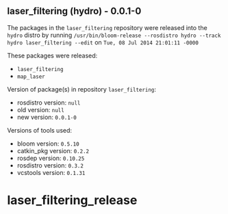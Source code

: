 ## laser_filtering (hydro) - 0.0.1-0

The packages in the `laser_filtering` repository were released into the `hydro` distro by running `/usr/bin/bloom-release --rosdistro hydro --track hydro laser_filtering --edit` on `Tue, 08 Jul 2014 21:01:11 -0000`

These packages were released:
- `laser_filtering`
- `map_laser`

Version of package(s) in repository `laser_filtering`:
- rosdistro version: `null`
- old version: `null`
- new version: `0.0.1-0`

Versions of tools used:
- bloom version: `0.5.10`
- catkin_pkg version: `0.2.2`
- rosdep version: `0.10.25`
- rosdistro version: `0.3.2`
- vcstools version: `0.1.31`


laser_filtering_release
=======================
